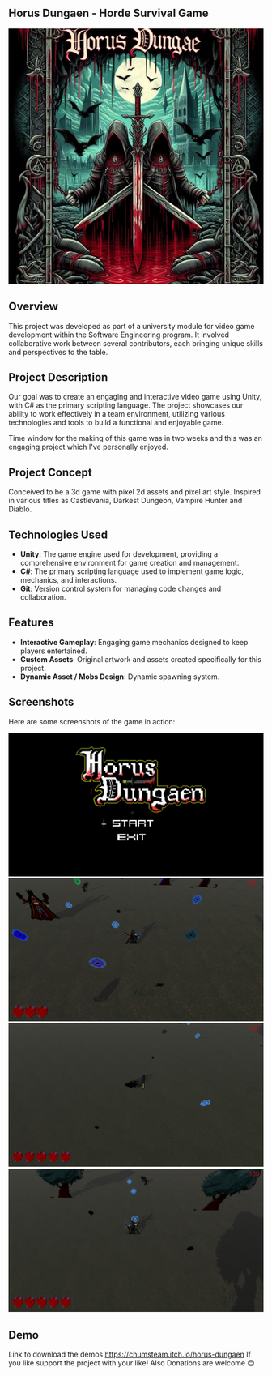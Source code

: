 ## Horus Dungaen - Horde Survival Game 
![HOrus Dungaen](https://github.com/JhoanGZ/Horus_Game/blob/main/Profile_Assets/Horus_Image)


## Overview

This project was developed as part of a university module for video game development within the Software Engineering program. 
It involved collaborative work between several contributors, each bringing unique skills and perspectives to the table.


## Project Description

Our goal was to create an engaging and interactive video game using Unity, with C# as the primary scripting language. 
The project showcases our ability to work effectively in a team environment, utilizing various technologies and tools to build a functional and enjoyable game.

Time window for the making of this game was in two weeks and this was an engaging project which I've personally enjoyed.


## Project Concept

Conceived to be a 3d game with pixel 2d assets and pixel art style. Inspired in various titles as Castlevania, Darkest Dungeon, Vampire Hunter and Diablo.


## Technologies Used

- **Unity**: The game engine used for development, providing a comprehensive environment for game creation and management.
- **C#**: The primary scripting language used to implement game logic, mechanics, and interactions.
- **Git**: Version control system for managing code changes and collaboration.

## Features

- **Interactive Gameplay**: Engaging game mechanics designed to keep players entertained.
- **Custom Assets**: Original artwork and assets created specifically for this project.
- **Dynamic Asset / Mobs Design**: Dynamic spawning system.

## Screenshots

Here are some screenshots of the game in action:

![Screenshot 1](https://github.com/JhoanGZ/Horus_Game/blob/main/Profile_Assets/Intro.jpg)
![Screenshot 2](https://github.com/JhoanGZ/Horus_Game/blob/main/Profile_Assets/eTXUwL.png)
![Screenshot 3](https://github.com/JhoanGZ/Horus_Game/blob/main/Profile_Assets/77SQEA.png)
![Screenshot 4](https://github.com/JhoanGZ/Horus_Game/blob/main/Profile_Assets/9f1iZz.png)

## Demo 

Link to download the demos
https://chumsteam.itch.io/horus-dungaen
If you like support the project with your like!
Also Donations are welcome 😊
